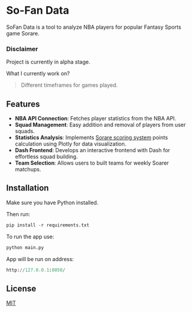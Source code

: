 # So-Fan Data

SoFan Data is a tool to analyze NBA players for popular Fantasy Sports game Sorare.

### Disclaimer

Project is currently in alpha stage.

What I currently work on?
> Different timeframes for games played.

## Features

* **NBA API Connection**: Fetches player statistics from the NBA API.
* **Squad Management**: Easy addition and removal of players from user squads.
* **Statistics Analysis**: Implements [Sorare scoring system](https://nbaguide.sorare.com/how-to-play/the-basics/scoring-system) points calculation using Plotly for data visualization.
* **Dash Frontend**: Develops an interactive frontend with Dash for effortless squad building.
* **Team Selection**: Allows users to built teams for weekly Soarer matchups.


## Installation

Make sure you have Python installed.

Then run:
```python
pip install -r requirements.txt
```

To run the app use:
```python
python main.py
```

App will be run on address:
```python
http://127.0.0.1:8050/
```
## License

[MIT](https://choosealicense.com/licenses/mit/)